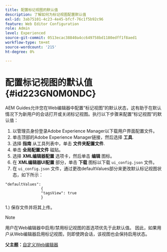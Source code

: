 ```yaml
---
title: 配置标记视图的默认值
description: 了解如何为标记视图配置默认值
exl-id: 3ab75101-4c23-4e45-bfcf-76c1f5b92c96
feature: Web Editor Configuration
role: Admin
level: Experienced
source-git-commit: 0513ecac38840a4cc649758bd1180edff1f8aed1
workflow-type: tm+mt
source-wordcount: '215'
ht-degree: 0%

---
```


# 配置标记视图的默认值 {#id223GN0M0NDC}

AEM Guides允许您在Web编辑器中配置“标记视图”的默认状态，这有助于在默认情况下为新用户的会话打开或关闭标记视图。执行以下步骤来配置“标记视图”的默认值：

1. 以管理员身份登录Adobe Experience Manager以下载用户界面配置文件。
1. 单击顶部的Adobe Experience Manager链接，然后选择 **工具**.
1. 选择 **指南** 从工具列表中，单击 **文件夹配置文件**.
1. 单击 **全局配置文件** 磁贴。
1. 选择 **XML编辑器配置** 选项卡，然后单击 **编辑** 图标。
1. 在 **XML编辑器UI配置** 部分，单击 **下载** 图标以下载 `ui_config.json` 文件。
1. 在 `ui_config.json` 文件，通过更改defaultValues部分来更改默认标记视图状态，如下所示：

```
"defaultValues":
                {
                "tagsView": true
                }
```

1.) 保存文件并将其上传。

>[!NOTE]
>
> 用户在Web编辑器中启用/禁用标记视图的首选项优先于此默认值。 因此，如果用户从Web编辑器启用标记视图，则即使跨会话，该视图也会保持启用状态。

**父主题：**[&#x200B;自定义Web编辑器](conf-web-editor.md)
